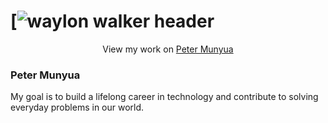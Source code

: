 
# [![waylon walker header](https://avatars.githubusercontent.com/u/31486883?s=400&u=43fb1f5f91d7350f517cf577796da3ed074a8c6a&v=4)
<p align='center'> View my work on 
  <a href="http://munyua.tech/"> Peter Munyua</a>
</p>
<h3>Peter Munyua</h3>
My goal is to build a lifelong career in technology and contribute to solving everyday problems in our world.
